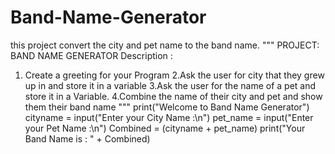 # Band-Name-Generator
this project convert the city and pet name to the band name. 
"""
PROJECT: BAND NAME GENERATOR
Description :
1. Create a greeting for your Program
2.Ask the user for city that they grew up in and store it in a
  variable
3.Ask the user for the name of a pet and store it in a Variable.
4.Combine the name of their city and pet and show them their
  band name
"""
print("Welcome to Band Name Generator")
cityname = input("Enter your City Name :\n")
pet_name = input("Enter your Pet Name :\n")
Combined = (cityname + pet_name)
print("Your Band Name is : " + Combined)
